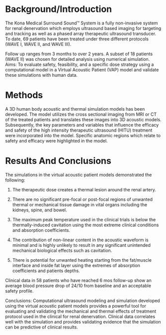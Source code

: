 # Background/Introduction

The Kona Medical Surround Sound™ System is a fully non-invasive system for renal denervation which employs ultrasound based imaging for targeting and tracking as well as a phased array therapeutic ultrasound transducer. To date, 69 patients have been treated under three different protocols (WAVE I, WAVE II, and WAVE III).

Follow up ranges from 3 months to over 2 years. A subset of 18 patients (WAVE II) was chosen for detailed analysis using numerical simulation. Aims: To evaluate safety, feasibility, and a specific dose strategy using a computational model in a Virtual Acoustic Patient (VAP) model and validate these simulations with human data.

# Methods

A 3D human body acoustic and thermal simulation models has been developed. The model utilizes the cross sectional imaging from MRI or CT of the treated patients and translates these images into 3D acoustic models. Subsequently, the key parameters and variables that influence the efficacy and safety of the high intensity therapeutic ultrasound (HITU) treatment were incorporated into the model. Specific anatomic regions which relate to safety and efficacy were highlighted in the model.

# Results And Conclusions

The simulations in the virtual acoustic patient models demonstrated the following:

1. The therapeutic dose creates a thermal lesion around the renal artery.

2. There are no significant pre-focal or post-focal regions of unwanted thermal or mechanical tissue damage in vital organs including the kidneys, spine, and bowel.

3. The maximum peak temperature used in the clinical trials is below the thermally-induced cavitation using the most extreme clinical conditions and absorption coefficients.

4. The contribution of non-linear content in the acoustic waveform is minimal and is highly unlikely to result in any significant unintended mechanical biological effects such as cavitation.

5. There is potential for unwanted heating starting from the fat/muscle interface and inside fat layer using the extremes of absorption coefficients and patients depths.

Clinical data in 58 patients who have reached 6 mos follow-up show an average blood pressure drop of 24/10 from baseline and an acceptable safety profile.

Conclusions: Computational ultrasound modeling and simulation developed using the virtual acoustic patient models provides a powerful tool for evaluating and validating the mechanical and thermal effects of treatment protocol used in the clinical for renal denervation. Clinical data correlates well with the simulation and provides validating evidence that the simulation can be predictive of clinical results.


